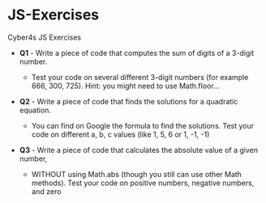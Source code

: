 # JS-Exercises

Cyber4s JS Exercises

- **Q1** - Write a piece of code that computes the sum of digits of a 3-digit number.

  - Test your code on several different 3-digit numbers (for example 666, 300, 725). Hint: you might need to use Math.floor...

- **Q2** - Write a piece of code that finds the solutions for a quadratic equation.

  - You can find on Google the formula to find the solutions. Test your code on different a, b, c values (like 1, 5, 6 or 1, -1, -1)

- **Q3** - Write a piece of code that calculates the absolute value of a given number,
  - WITHOUT using Math.abs (though you still can use other Math methods).
    Test your code on positive numbers, negative numbers, and zero
